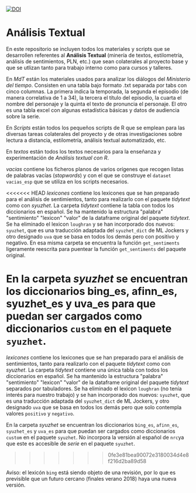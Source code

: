 [![DOI](https://zenodo.org/badge/DOI/10.5281/zenodo.1195652.svg)](https://doi.org/10.5281/zenodo.1195652)

# Análisis Textual
En este repositorio se incluyen todos los materiales y scripts que se desarrollen referentes al **Análisis Textual** (minería de textos, estilometría, análisis de sentimientos, PLN, etc.) que sean colaterales al proyecto base y que se utlizan tanto para trabajo interno como para cursos y talleres.

En *MdT* están los materiales usados para analizar los diálogos del _Ministerio del tiempo_. Consisten en una tabla bajo formato .txt separada por tabs con cinco columnas. La primera indica la temporada, la segunda el episodio (de manera correlativa de 1 a 34), la tercera el título del episodio, la cuarta el nombre del personaje y la quinta el texto de pronuncia el personaje. El otro es una tabla excel con algunas estadística básicas y datos de audiencia sobre la serie.

En *Scripts* están todos los pequeños scripts de R que se emplean para las diversas tareas colaterales del proyecto y de otras investigaciones sobre lectura a distancia, estilometría, análisis textual automatizado, etc.

En *textos* están todos los textos necesarios para la enseñanza y experimentación de _Análisis textual con R_.

*vacias* contiene los ficheros planos de varios orígenes que recogen listas de palabras vacías (_stopwords_) y con el que se construye el `dataset vacias_esp` que se utiliza en los scripts necesarios.

<<<<<<< HEAD
*lexicones* contiene los lexicones que se han preparado para el análisis de sentimientos, tanto para realizarlo con el paquete _tidytext_ como con _syuzhet_. La carpeta _tidytext_ contiene la tabla con todos los diccionarios en español. Se ha mantenido la estructura "palabra" "sentimiento" "lexicon" "valor" de la dataframe original del paquete _tidytext_. Se ha eliminado el lexicon `loughran` y se han incorporado dos nuevos: `syuzhet`, que es una traducción adaptada del `syuzhet_dict` de ML Jockers y otro designado `uva` que se basa en todos los demás pero con positivo y negativo. En esa misma carpeta se encuentra la función `get_sentiments` ligeramente reescrita para puentear la función `get_sentiments` del paquete original.

En la carpeta _syuzhet_ se encuentran los diccionarios bing\_es, afinn\_es, syuzhet\_es y uva\_es para que puedan ser cargados como diccionarios `custom` en el paquete `syuzhet`.
=======
*lexicones* contiene los lexicones que se han preparado para el análisis de sentimientos, tanto para realizarlo con el paquete _tidytext_ como con _syuzhet_. La carpeta _tidytext_ contiene una única tabla con todos los diccionarios en español. Se ha mantenido la estructura "palabra" "sentimiento" "lexicon" "valor" de la dataframe original del paquete _tidytext_ separados por tabuladores. Se ha eliminado el lexicon `loughran` (no tenía interés para nuestro trabajo) y se han incorporado dos nuevos: `syuzhet`, que es una traducción adaptada del `syuzhet_dict` de ML Jockers, y otro designado `uva` que se basa en todos los demás pero que solo contempla valores `positivo` y `negativo`.

En la carpeta _syuzhet_ se encuentran los diccionarios `bing_es`, `afinn_es`, `syuzhet_es` y `uva_es` para que puedan ser cargados como diccionarios `custom` en el paquete `syuzhet`. No incorpora la versión al español de `nrc`ya que este es accesible de _serie_ en el paquete `syuzhet`.
>>>>>>> 0fe3e81bea90072e3180034d4e8f216d2ba89d58

Aviso: el lexicón `bing` está siendo objeto de una revisión, por lo que es previsible que un futuro cercano (finales verano 2018) haya una nueva versión.
